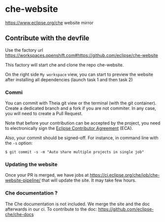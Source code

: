 # che-website
https://www.eclipse.org/che website mirror

## Contribute with the devfile

Use the factory url https://workspaces.openshift.com#https://github.com/eclipse/che-website

This factory will start che and clone the repo che-website.

On the right side `My workspace` view, you can start to preview the website after installing all dependencies (launch task 1 and then task 2)

### Commi
You can commit with Theia git view or the terminal (with the git container). Create a dedicated branch and a fork if you are not commiter.
In any case, you will need to create a Pull Request.

Note that before your contribution can be accepted by the project, you need to electronically sign the [Eclipse Contributor Agreement](https://github.com/eclipse/che/wiki/Eclipse-Contributor-Agreement) (ECA). 

Also, your commit should be signed-off.
For instance, in command line with the `-s` option:
```
$ git commit -s -m "Auto share multiple projects in single job"
```


### Updating the website
Once your PR is merged, we have jobs at https://ci.eclipse.org/che/job/che-website-pipeline/ that will update the site. It may take few hours.


### Che documentation ?
The Che documentation is not included. We merge the site and the doc afterwards in our ci. To contribute to the doc: https://github.com/eclipse-che/che-docs
